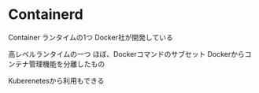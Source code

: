 # Containerd

Container ランタイムの1つ
Docker社が開発している

高レベルランタイムの一つ
ほぼ、Dockerコマンドのサブセット
Dockerからコンテナ管理機能を分離したもの

Kuberenetesから利用もできる


